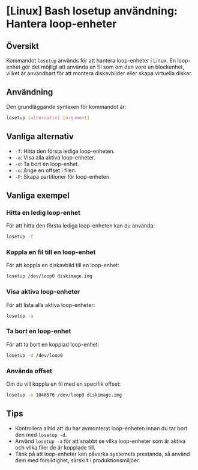 # [Linux] Bash losetup användning: Hantera loop-enheter

## Översikt
Kommandot `losetup` används för att hantera loop-enheter i Linux. En loop-enhet gör det möjligt att använda en fil som om den vore en blockenhet, vilket är användbart för att montera diskavbilder eller skapa virtuella diskar.

## Användning
Den grundläggande syntaxen för kommandot är:

```bash
losetup [alternativ] [argument]
```

## Vanliga alternativ
- `-f`: Hitta den första lediga loop-enheten.
- `-a`: Visa alla aktiva loop-enheter.
- `-d`: Ta bort en loop-enhet.
- `-o`: Ange en offset i filen.
- `-P`: Skapa partitioner för loop-enheten.

## Vanliga exempel
### Hitta en ledig loop-enhet
För att hitta den första lediga loop-enheten kan du använda:

```bash
losetup -f
```

### Koppla en fil till en loop-enhet
För att koppla en diskavbild till en loop-enhet:

```bash
losetup /dev/loop0 diskimage.img
```

### Visa aktiva loop-enheter
För att lista alla aktiva loop-enheter:

```bash
losetup -a
```

### Ta bort en loop-enhet
För att ta bort en kopplad loop-enhet:

```bash
losetup -d /dev/loop0
```

### Använda offset
Om du vill koppla en fil med en specifik offset:

```bash
losetup -o 1048576 /dev/loop0 diskimage.img
```

## Tips
- Kontrollera alltid att du har avmonterat loop-enheten innan du tar bort den med `losetup -d`.
- Använd `losetup -a` för att snabbt se vilka loop-enheter som är aktiva och vilka filer de är kopplade till.
- Tänk på att loop-enheter kan påverka systemets prestanda, så använd dem med försiktighet, särskilt i produktionsmiljöer.